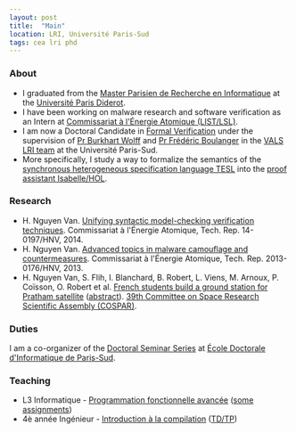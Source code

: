 ```yaml
---
layout: post
title:  "Main"
location: LRI, Université Paris-Sud
tags: cea lri phd
---
```



### About


* I graduated from the [Master Parisien de Recherche en Informatique](https://wikimpri.dptinfo.ens-cachan.fr/doku.php?id=start) at the [Université Paris Diderot](http://www.univ-paris-diderot.fr/).
* I have been working on malware research and software verification as an Intern at [Commissariat à l'Énergie Atomique (LIST/LSL)](http://www-list.cea.fr/).
* I am now a Doctoral Candidate in [Formal Verification](http://shemesh.larc.nasa.gov/fm/fm-why-new.html) under the supervision of [Pr Burkhart Wolff](https://www.lri.fr/~wolff/) and [Pr Frédéric Boulanger](http://wwwdi.supelec.fr/fb/) in the [VALS LRI team](http://vals.lri.fr/) at the Université Paris-Sud.
* More specifically, I study a way to formalize the semantics of the [synchronous heterogeneous specification language TESL](http://wwwdi.supelec.fr/software/TESL/) into the [proof assistant Isabelle/HOL](http://isabelle.in.tum.de/).


### Research


* H. Nguyen Van. [Unifying syntactic model-checking verification techniques](files/14-0197-HNV-2014.pdf). Commissariat à l'Énergie Atomique, Tech. Rep. 14-0197/HNV, 2014.
* H. Nguyen Van. [Advanced topics in malware camouflage and countermeasures](files/2013-0176-HNV-2013.pdf). Commissariat à l'Énergie Atomique, Tech. Rep. 2013-0176/HNV, 2013.
* H. Nguyen Van, S. Flih, I. Blanchard, B. Robert, L. Viens, M. Arnoux, P. Coïsson, O. Robert et al. [French students build a ground station for Pratham satellite](files/poster_cospar_IPGP.pdf) ([abstract](files/PE.1-0022-12.pdf)). [39th Committee on Space Research Scientific Assembly (COSPAR)](https://cosparhq.cnes.fr/).


### Duties


I am a co-organizer of the [Doctoral Seminar Series](https://www.lri.fr/doctorants) at [École Doctorale d'Informatique de Paris-Sud](https://edips.lri.fr/tiki-index.php).


### Teaching


* L3 Informatique - [Programmation fonctionnelle avancée](http://www.lri.fr/~conchon/PFA) ([some assignments](files/info311-pfa-tdtp-1415/))
* 4è année Ingénieur - [Introduction à la compilation](https://www.lri.fr/~fv/teaching.html) ([TD/TP](files/app4-compilation-tdtp-1415/))
